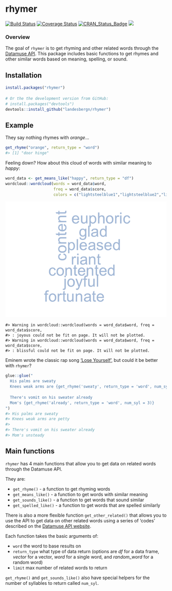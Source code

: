 
<!-- README.md is generated from README.Rmd. Please edit that file -->

# rhymer

[![Build
Status](https://app.travis-ci.com/landesbergn/rhymer.svg?token=wvikPFUvH42xDyAHDbvM&branch=master)](https://app.travis-ci.com/landesbergn/rhymer)
[![Coverage
Status](https://img.shields.io/codecov/c/github/landesbergn/rhymer/master.svg)](https://app.codecov.io/github/landesbergn/rhymer?branch=master)
[![CRAN_Status_Badge](https://www.r-pkg.org/badges/version/rhymer)](https://cran.r-project.org/package=rhymer)
[![](https://cranlogs.r-pkg.org/badges/grand-total/rhymer)](https://cran.r-project.org/package=rhymer)

### Overview

The goal of `rhymer` is to get rhyming and other related words through
the [Datamuse API](https://www.datamuse.com/api/). This package includes
basic functions to get rhymes and other similar words based on meaning,
spelling, or sound.

## Installation

``` r
install.packages("rhymer")

# Or the the development version from GitHub:
# install.packages("devtools")
devtools::install_github("landesbergn/rhymer")
```

## Example

They say nothing rhymes with *orange*…

``` r
get_rhyme("orange", return_type = "word")
#> [1] "door hinge"
```

Feeling down? How about this cloud of words with similar meaning to
*happy*:

``` r
word_data <- get_means_like("happy", return_type = "df")
wordcloud::wordcloud(words = word_data$word, 
                     freq = word_data$score, 
                     colors = c("lightsteelblue1","lightsteelblue2","lightsteelblue3","lightsteelblue"))
```

![](man/figures/README-example2-1.png)<!-- -->

    #> Warning in wordcloud::wordcloud(words = word_data$word, freq = word_data$score,
    #> : joyous could not be fit on page. It will not be plotted.
    #> Warning in wordcloud::wordcloud(words = word_data$word, freq = word_data$score,
    #> : blissful could not be fit on page. It will not be plotted.

Eminem wrote the classic rap song [‘Lose
Yourself’](https://genius.com/Eminem-lose-yourself-lyrics), but could it
be better with `rhymer`?

``` r
glue::glue("
  His palms are sweaty
  Knees weak arms are {get_rhyme('sweaty', return_type = 'word', num_syl = 2)}

  There's vomit on his sweater already
  Mom's {get_rhyme('already', return_type = 'word', num_syl = 3)}
")
#> His palms are sweaty
#> Knees weak arms are petty
#> 
#> There's vomit on his sweater already
#> Mom's unsteady
```

## Main functions

`rhymer` has 4 main functions that allow you to get data on related
words through the Datamuse API.

They are:

- `get_rhyme()` - a function to get rhyming words  
- `get_means_like()` - a function to get words with similar meaning  
- `get_sounds_like()` - a function to get words that sound similar  
- `get_spelled_like()` - a function to get words that are spelled
  similarly

There is also a more flexible function `get_other_related()` that allows
you to use the API to get data on other related words using a series of
‘codes’ described on the [Datamuse API
website](https://www.datamuse.com/api/).

Each function takes the basic arguments of:

- `word` the word to base results on  
- `return_type` what type of data return (options are *df* for a data
  frame, *vector* for a vector, *word* for a single word, and
  *random_word* for a random word)  
- `limit` max number of related words to return

`get_rhyme()` and `get_sounds_like()` also have special helpers for the
number of syllables to return called `num_syl`.
